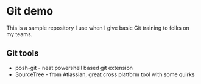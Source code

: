 # Git demo
This is a sample repository I use when I give basic Git training to folks on my teams.

## Git tools
  - posh-git - neat powershell based git extension
  - SourceTree - from Atlassian, great cross platform tool with some quirks
